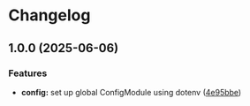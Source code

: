 # Changelog

## 1.0.0 (2025-06-06)


### Features

* **config:** set up global ConfigModule using dotenv ([4e95bbe](https://github.com/aialphanovatide/synkpay-api-gateway/commit/4e95bbe016451c76820cfe6d04505526f0ae1b94))
